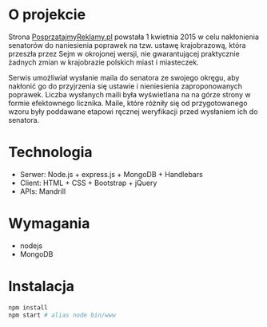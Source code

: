 # O projekcie

Strona [PosprzatajmyReklamy.pl](http://posprzatajmyreklamy.pl) powstała 1 kwietnia 2015 w celu nakłonienia senatorów do naniesienia poprawek na tzw. ustawę krajobrazową, która przeszła przez Sejm w okrojonej wersji, nie gwarantującej praktycznie żadnych zmian w krajobrazie polskich miast i miasteczek. 

Serwis umożliwiał wysłanie maila do senatora ze swojego okręgu, aby nakłonić go do przyjrzenia się ustawie i nieniesienia zaproponowanych poprawek. Liczba wysłanych maili była wyświetlana na na górze strony w formie efektownego licznika. Maile, które różniły się od przygotowanego wzoru były poddawane etapowi ręcznej weryfikacji przed wysłaniem ich do senatora.

# Technologia

- Serwer: Node.js + express.js + MongoDB + Handlebars
- Client: HTML + CSS + Bootstrap + jQuery
- APIs: Mandrill 

# Wymagania

- nodejs
- MongoDB

# Instalacja

```bash
npm install
npm start # alias node bin/www
```
